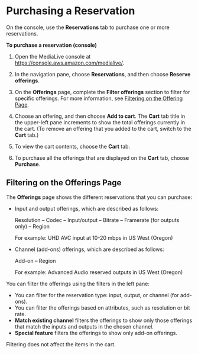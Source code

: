 # Purchasing a Reservation<a name="purchasing-reservations"></a>

On the console, use the **Reservations** tab to purchase one or more reservations\. 

**To purchase a reservation \(console\)**

1. Open the MediaLive console at [https://console\.aws\.amazon\.com/medialive/](https://console.aws.amazon.com/medialive/)\. 

1. In the navigation pane, choose **Reservations**, and then choose **Reserve offerings**\. 

1. On the **Offerings** page, complete the **Filter offerings** section to filter for specific offerings\. For more information, see [ Filtering on the Offering Page](#filtering-offerings)\. 

1. Choose an offering, and then choose **Add to cart**\. The **Cart** tab title in the upper\-left pane increments to show the total offerings currently in the cart\. \(To remove an offering that you added to the cart, switch to the **Cart** tab\.\)

1. To view the cart contents, choose the **Cart** tab\.

1. To purchase all the offerings that are displayed on the **Cart** tab, choose **Purchase**\.

## Filtering on the Offerings Page<a name="filtering-offerings"></a>

The **Offerings** page shows the different reservations that you can purchase:
+ Input and output offerings, which are described as follows:

  Resolution – Codec – Input/output – Bitrate – Framerate \(for outputs only\) – Region

  For example: UHD AVC input at 10\-20 mbps in US West \(Oregon\)
+ Channel \(add\-ons\) offerings, which are described as follows: 

  Add\-on – Region

  For example: Advanced Audio reserved outputs in US West \(Oregon\)

You can filter the offerings using the filters in the left pane:
+ You can filter for the reservation type: input, output, or channel \(for add\-ons\)\.
+ You can filter the offerings based on attributes, such as resolution or bit rate\.
+ **Match existing channel** filters the offerings to show only those offerings that match the inputs and outputs in the chosen channel\.
+ **Special feature** filters the offerings to show only add\-on offerings\.

Filtering does not affect the items in the cart\.